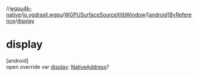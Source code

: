 //[wgpu4k-native](../../../../index.md)/[io.ygdrasil.wgpu](../../index.md)/[WGPUSurfaceSourceXlibWindow](../index.md)/[[android]ByReference](index.md)/[display](display.md)

# display

[android]\
open override var [display](display.md): [NativeAddress](../../../ffi/-native-address/index.md)?